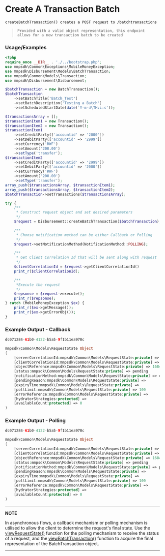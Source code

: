 # Create A Transaction Batch

`createBatchTransaction() creates a POST request to /batchtransactions`

> `Provided with a valid object representation, this endpoint allows for a new transaction batch to be created`

### Usage/Examples

```php
<?php
require_once __DIR__ . './../bootstrap.php';
use mmpsdk\Common\Exceptions\MobileMoneyException;
use mmpsdk\Disbursement\Models\BatchTransaction;
use mmpsdk\Common\Models\Transaction;
use mmpsdk\Disbursement\Disbursement;

$batchTransaction = new BatchTransaction();
$batchTransaction
    ->setBatchTitle('Batch_Test')
    ->setBatchDescription('Testing a Batch')
    ->setScheduledStartDate(date('Y-m-d\TH:i:s'));

$transactionsArray = [];
$transactionItem1 = new Transaction();
$transactionItem2 = new Transaction();
$transactionItem1
    ->setCreditParty(['accountid' => '2000'])
    ->setDebitParty(['accountid' => '2999'])
    ->setCurrency('RWF')
    ->setAmount('200.00')
    ->setType('transfer');
$transactionItem2
    ->setCreditParty(['accountid' => '2999'])
    ->setDebitParty(['accountid' => '2000'])
    ->setCurrency('RWF')
    ->setAmount('200.00')
    ->setType('transfer');
array_push($transactionsArray, $transactionItem1);
array_push($transactionsArray, $transactionItem2);
$batchTransaction->setTransactions($transactionsArray);

try {
    /**
     * Construct request object and set desired parameters
     */
    $request = Disbursement::createBatchTransaction($batchTransaction);

    /**
     * Choose notification method can be either Callback or Polling
     */
    $request->setNotificationMethod(NotificationMethod::POLLING);

    /**
     * Get Client Correlation Id that will be sent along with request
     */
    $clientCorrelationId = $request->getClientCorrelationId()
    print_r($clientCorrelationId);

    /**
     *Execute the request
     */
    $repsonse = $request->execute();
    print_r($repsonse);
} catch (MobileMoneyException $ex) {
    print_r($ex->getMessage());
    print_r($ex->getErrorObj());
}
```

### Example Output - Callback

```php
dc071284-61b0-4122-b5a5-9f1b11ea970c

mmpsdk\Common\Models\RequestState Object
(
    [serverCorrelationId:mmpsdk\Common\Models\RequestState:private] => b0b17e14-c937-4363-a131-f0d83c054f96
    [clientCorrelationId:mmpsdk\Common\Models\RequestState:private] => dc071284-61b0-4122-b5a5-9f1b11ea970c
    [objectReference:mmpsdk\Common\Models\RequestState:private] => 1684
    [status:mmpsdk\Common\Models\RequestState:private] => pending
    [notificationMethod:mmpsdk\Common\Models\RequestState:private] => callback
    [pendingReason:mmpsdk\Common\Models\RequestState:private] =>
    [expiryTime:mmpsdk\Common\Models\RequestState:private] =>
    [pollLimit:mmpsdk\Common\Models\RequestState:private] => 100
    [errorReference:mmpsdk\Common\Models\RequestState:private] =>
    [hydratorStrategies:protected] =>
    [availableCount:protected] => 0
)
```

### Example Output - Polling

```php
dc071284-61b0-4122-b5a5-9f1b11ea970c

mmpsdk\Common\Models\RequestState Object
(
    [serverCorrelationId:mmpsdk\Common\Models\RequestState:private] => b0b17e14-c937-4363-a131-f0d83c054f96
    [clientCorrelationId:mmpsdk\Common\Models\RequestState:private] => dc071284-61b0-4122-b5a5-9f1b11ea970c
    [objectReference:mmpsdk\Common\Models\RequestState:private] => 1684
    [status:mmpsdk\Common\Models\RequestState:private] => pending
    [notificationMethod:mmpsdk\Common\Models\RequestState:private] => polling
    [pendingReason:mmpsdk\Common\Models\RequestState:private] =>
    [expiryTime:mmpsdk\Common\Models\RequestState:private] =>
    [pollLimit:mmpsdk\Common\Models\RequestState:private] => 100
    [errorReference:mmpsdk\Common\Models\RequestState:private] =>
    [hydratorStrategies:protected] =>
    [availableCount:protected] => 0
)
```

---

**NOTE**

In asynchronous flows, a callback mechanism or polling mechanism is utilised to allow the client to determine the request's final state. Use the [viewRequestState()](viewRequestState.Readme.md) function for the polling mechanism to receive the status of a request, and the [viewBatchTransaction()](viewBatchTransaction.Readme.md) function to acquire the final representation of the BatchTransaction object.

---
